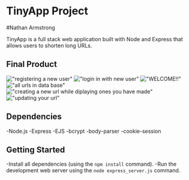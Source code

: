 # TinyApp Project

#Nathan Armstrong

TinyApp is a full stack web application built with Node and Express that allows users to shorten long URLs.

## Final Product

!["registering a new user"](#)
!["login in with new user"](#)
!["WELCOME!!"](#)
!["all urls in data base"](#)
!["creating a new url while diplaying ones you have made"](#)
!["updating your url"](#)



## Dependencies

-Node.js
-Express
-EJS
-bcrypt
-body-parser
-cookie-session

## Getting Started

-Install all dependencies (using the `npm install` command).
-Run the development web server using the `node express_server.js` command.